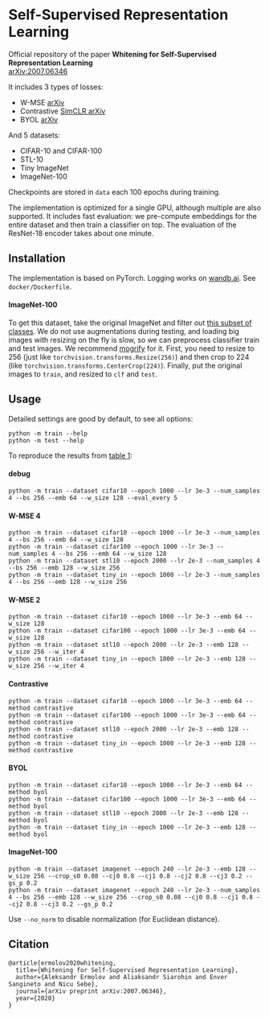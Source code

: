 # Self-Supervised Representation Learning

Official repository of the paper **Whitening for Self-Supervised Representation Learning**  
[arXiv:2007.06346](https://arxiv.org/abs/2007.06346)

It includes 3 types of losses:
- W-MSE [arXiv](https://arxiv.org/abs/2007.06346)
- Contrastive [SimCLR arXiv](https://arxiv.org/abs/2002.05709)
- BYOL [arXiv](https://arxiv.org/abs/2006.07733)

And 5 datasets:
- CIFAR-10 and CIFAR-100
- STL-10
- Tiny ImageNet
- ImageNet-100

Checkpoints are stored in `data` each 100 epochs during training.

The implementation is optimized for a single GPU, although multiple are also supported. It includes fast evaluation: we pre-compute embeddings for the entire dataset and then train a classifier on top. The evaluation of the ResNet-18 encoder takes about one minute.

## Installation

The implementation is based on PyTorch. Logging works on [wandb.ai](https://wandb.ai/). See `docker/Dockerfile`.

#### ImageNet-100
To get this dataset, take the original ImageNet and filter out [this subset of classes](https://github.com/HobbitLong/CMC/blob/master/imagenet100.txt). We do not use augmentations during testing, and loading big images with resizing on the fly is slow, so we can preprocess classifier train and test images. We recommend [mogrify](https://imagemagick.org/script/mogrify.php) for it. First, you need to resize to 256 (just like `torchvision.transforms.Resize(256)`) and then crop to 224 (like `torchvision.transforms.CenterCrop(224)`). Finally, put the original images to `train`, and resized to `clf` and `test`.

## Usage

Detailed settings are good by default, to see all options:
```
python -m train --help
python -m test --help
```

To reproduce the results from [table 1](https://arxiv.org/abs/2007.06346):
#### debug
```
python -m train --dataset cifar10 --epoch 1000 --lr 3e-3 --num_samples 4 --bs 256 --emb 64 --w_size 128 --eval_every 5
```
#### W-MSE 4
```
python -m train --dataset cifar10 --epoch 1000 --lr 3e-3 --num_samples 4 --bs 256 --emb 64 --w_size 128
python -m train --dataset cifar100 --epoch 1000 --lr 3e-3 --num_samples 4 --bs 256 --emb 64 --w_size 128
python -m train --dataset stl10 --epoch 2000 --lr 2e-3 --num_samples 4 --bs 256 --emb 128 --w_size 256
python -m train --dataset tiny_in --epoch 1000 --lr 2e-3 --num_samples 4 --bs 256 --emb 128 --w_size 256
```

#### W-MSE 2
```
python -m train --dataset cifar10 --epoch 1000 --lr 3e-3 --emb 64 --w_size 128
python -m train --dataset cifar100 --epoch 1000 --lr 3e-3 --emb 64 --w_size 128
python -m train --dataset stl10 --epoch 2000 --lr 2e-3 --emb 128 --w_size 256 --w_iter 4
python -m train --dataset tiny_in --epoch 1000 --lr 2e-3 --emb 128 --w_size 256 --w_iter 4
```

#### Contrastive
```
python -m train --dataset cifar10 --epoch 1000 --lr 3e-3 --emb 64 --method contrastive
python -m train --dataset cifar100 --epoch 1000 --lr 3e-3 --emb 64 --method contrastive
python -m train --dataset stl10 --epoch 2000 --lr 2e-3 --emb 128 --method contrastive
python -m train --dataset tiny_in --epoch 1000 --lr 2e-3 --emb 128 --method contrastive
```

#### BYOL
```
python -m train --dataset cifar10 --epoch 1000 --lr 3e-3 --emb 64 --method byol
python -m train --dataset cifar100 --epoch 1000 --lr 3e-3 --emb 64 --method byol
python -m train --dataset stl10 --epoch 2000 --lr 2e-3 --emb 128 --method byol
python -m train --dataset tiny_in --epoch 1000 --lr 2e-3 --emb 128 --method byol
```

#### ImageNet-100
```
python -m train --dataset imagenet --epoch 240 --lr 2e-3 --emb 128 --w_size 256 --crop_s0 0.08 --cj0 0.8 --cj1 0.8 --cj2 0.8 --cj3 0.2 --gs_p 0.2
python -m train --dataset imagenet --epoch 240 --lr 2e-3 --num_samples 4 --bs 256 --emb 128 --w_size 256 --crop_s0 0.08 --cj0 0.8 --cj1 0.8 --cj2 0.8 --cj3 0.2 --gs_p 0.2
```

Use `--no_norm` to disable normalization (for Euclidean distance).

## Citation
```
@article{ermolov2020whitening,
  title={Whitening for Self-Supervised Representation Learning}, 
  author={Aleksandr Ermolov and Aliaksandr Siarohin and Enver Sangineto and Nicu Sebe},
  journal={arXiv preprint arXiv:2007.06346},
  year={2020}
}
```
